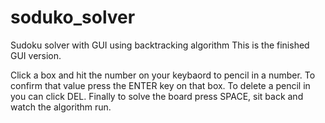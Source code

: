 # soduko_solver
Sudoku solver with GUI using backtracking algorithm 
This is the finished GUI version.

Click a box and hit the number on your keybaord to pencil in a number. 
To confirm that value press the ENTER key on that box. To delete a pencil in you can click DEL.
Finally to solve the board press SPACE, sit back and watch the algorithm run.
